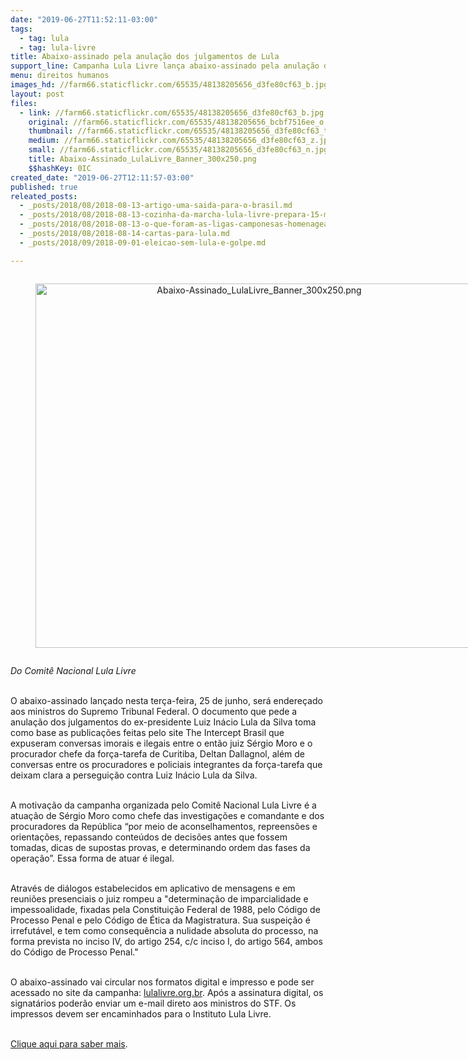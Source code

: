 ```yaml
---
date: "2019-06-27T11:52:11-03:00"
tags:
  - tag: lula
  - tag: lula-livre
title: Abaixo-assinado pela anulação dos julgamentos de Lula
support_line: Campanha Lula Livre lança abaixo-assinado pela anulação dos processos contra o ex-presidente
menu: direitos humanos
images_hd: //farm66.staticflickr.com/65535/48138205656_d3fe80cf63_b.jpg
layout: post
files:
  - link: //farm66.staticflickr.com/65535/48138205656_d3fe80cf63_b.jpg
    original: //farm66.staticflickr.com/65535/48138205656_bcbf7516ee_o.png
    thumbnail: //farm66.staticflickr.com/65535/48138205656_d3fe80cf63_t.jpg
    medium: //farm66.staticflickr.com/65535/48138205656_d3fe80cf63_z.jpg
    small: //farm66.staticflickr.com/65535/48138205656_d3fe80cf63_n.jpg
    title: Abaixo-Assinado_LulaLivre_Banner_300x250.png
    $$hashKey: 0IC
created_date: "2019-06-27T12:11:57-03:00"
published: true
releated_posts:
  - _posts/2018/08/2018-08-13-artigo-uma-saida-para-o-brasil.md
  - _posts/2018/08/2018-08-13-cozinha-da-marcha-lula-livre-prepara-15-mil-refeicoes-por-dia.md
  - _posts/2018/08/2018-08-13-o-que-foram-as-ligas-camponesas-homenageadas-pela-marcha-do-mst.md
  - _posts/2018/08/2018-08-14-cartas-para-lula.md
  - _posts/2018/09/2018-09-01-eleicao-sem-lula-e-golpe.md

---
```

<div style="text-align:center">
<figure class="image" style="display:inline-block"><img alt="Abaixo-Assinado_LulaLivre_Banner_300x250.png" height="583" src="//farm66.staticflickr.com/65535/48138205656_d3fe80cf63_b.jpg" width="700" />
<figcaption></figcaption>
</figure>
</div>

<p><em>Do Comit&ecirc; Nacional Lula Livre</em></p>

<p><br />
O abaixo-assinado lan&ccedil;ado nesta ter&ccedil;a-feira, 25 de junho, ser&aacute; endere&ccedil;ado aos ministros do Supremo Tribunal Federal. O documento que pede a anula&ccedil;&atilde;o dos julgamentos do ex-presidente Luiz In&aacute;cio Lula da Silva toma como base as publica&ccedil;&otilde;es feitas pelo site The Intercept Brasil que expuseram conversas imorais e ilegais entre o ent&atilde;o juiz S&eacute;rgio Moro e o procurador chefe da for&ccedil;a-tarefa de Curitiba, Deltan Dallagnol, al&eacute;m de conversas entre os procuradores e policiais integrantes da for&ccedil;a-tarefa que deixam clara a persegui&ccedil;&atilde;o contra Luiz In&aacute;cio Lula da Silva.</p>

<p><br />
A motiva&ccedil;&atilde;o da campanha organizada pelo Comit&ecirc; Nacional Lula Livre &eacute; a atua&ccedil;&atilde;o de S&eacute;rgio Moro como chefe das investiga&ccedil;&otilde;es e comandante e dos procuradores da Rep&uacute;blica &ldquo;por meio de aconselhamentos, repreens&otilde;es e orienta&ccedil;&otilde;es, repassando conte&uacute;dos de decis&otilde;es antes que fossem tomadas, dicas de supostas provas, e determinando ordem das fases da opera&ccedil;&atilde;o&rdquo;. Essa forma de atuar &eacute; ilegal.</p>

<p><br />
Atrav&eacute;s de di&aacute;logos estabelecidos em aplicativo de mensagens e em reuni&otilde;es presenciais o juiz rompeu a &quot;determina&ccedil;&atilde;o de imparcialidade e impessoalidade, fixadas pela Constitui&ccedil;&atilde;o Federal de 1988, pelo C&oacute;digo de Processo Penal e pelo C&oacute;digo de &Eacute;tica da Magistratura. Sua suspei&ccedil;&atilde;o &eacute; irrefut&aacute;vel, e tem como consequ&ecirc;ncia a nulidade absoluta do processo, na forma prevista no inciso IV, do artigo 254, c/c inciso I, do artigo 564, ambos do C&oacute;digo de Processo Penal.&quot;</p>

<p><br />
O abaixo-assinado vai circular nos formatos digital e impresso e pode ser acessado no site da campanha: <a href="http://lulalivre.org.br">lulalivre.org.br</a>. Ap&oacute;s a assinatura digital, os signat&aacute;rios poder&atilde;o enviar um e-mail direto aos ministros do STF. Os impressos devem ser encaminhados para o Instituto Lula Livre.&nbsp;</p>

<p><br />
<a href="https://lulalivre.org.br/abaixo-assinado/anulacaojulgamento/">Clique aqui para saber mais</a>.</p>

<p>&nbsp;</p>
